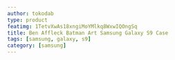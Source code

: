 ```yaml
---
author: tokodab
type: product
featimg: 1TetvXwAs18xngiMoYMlkq8WxwIQOngSq
title: Ben Affleck Batman Art Samsung Galaxy S9 Case
tags: [samsung, galaxy, s9]
category: [samsung]
---
```

